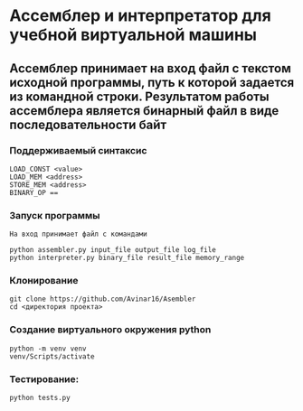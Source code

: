# Ассемблер и интерпретатор для учебной виртуальной машины
## Ассемблер принимает на вход файл с текстом исходной программы, путь к которой задается из командной строки. Результатом работы ассемблера является бинарный файл в виде последовательности байт

### Поддерживаемый синтаксис
```
LOAD_CONST <value>
LOAD_MEM <address>
STORE_MEM <address>
BINARY_OP ==
```
### Запуск программы
```
На вход принимает файл с командами

python assembler.py input_file output_file log_file
python interpreter.py binary_file result_file memory_range
```

### Клонирование
```
git clone https://github.com/Avinar16/Asembler
cd <директория проекта>
```
### Создание виртуального окружения python
```
python -m venv venv
venv/Scripts/activate
```

### Тестирование:
    python tests.py
